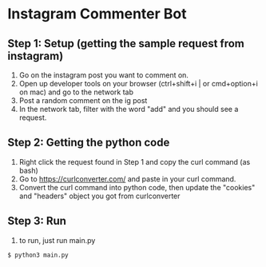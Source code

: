 # Instagram Commenter Bot
## Step 1: Setup (getting the sample request from instagram)
1. Go on the instagram post you want to comment on.
2. Open up developer tools on your browser (ctrl+shift+i | or cmd+option+i on mac) and go to the network tab
3. Post a random comment on the ig post
4. In the network tab, filter with the word "add" and you should see a request.

## Step 2: Getting the python code
1. Right click the request found in Step 1 and copy the curl command (as bash)
2. Go to https://curlconverter.com/ and paste in your curl command.
3. Convert the curl command into python code, then update the "cookies" and "headers" object you got from curlconverter

## Step 3: Run
1. to run, just run main.py
```bash
$ python3 main.py
```
